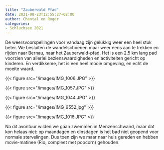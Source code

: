 ```yaml
---
title: "Zauberwald Pfad"
date: 2021-08-23T12:55:27+02:00
author: Chantal en Roger
categories:
- Schluchsee 2021
---
```


De weersvoorspellingen voor vandaag zijn gelukkig weer een heel stuk beter. We besluiten de wandelschoenen maar weer eens aan te trekken en rijden naar Bernau, naar het Zauberwald-pfad. Het is een 2.5 km lang pad voorzien van allerlei bezienswaardigheden en activiteiten gericht op kinderen. En verdikkeme, het is een heel mooie omgeving, en echt de moeite waard.

{{< figure src="/images/IMG_1006.JPG" >}}

{{< figure src="/images/IMG_1057.JPG" >}}

{{< figure src="/images/IMG_1044.JPG" >}}

{{< figure src="/images/IMG_9552.jpg" >}}

{{< figure src="/images/IMG_1016.JPG" >}}

Na dit avontuur wilden we gaan zwemmen in Menzenschwand, maar dat kon helaas niet: op maandagen en dinsdagen is het bad niet geopend voor normale stervelingen. Dus toen zijn we maar naar huis gereden en hebben movie-matinee (Rio, compleet met popcorn) gehouden.